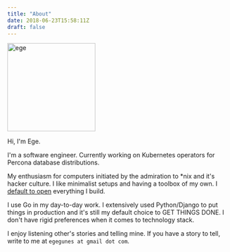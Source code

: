 ```yaml
---
title: "About"
date: 2018-06-23T15:58:11Z
draft: false
---
```


<img src="/images/comic-ege-circle.png" alt="ege" style="width:200px;"/>


Hi, I'm Ege.

I'm a software engineer. Currently working on Kubernetes operators for
Percona database distributions.

My enthusiasm for computers initiated by the admiration to \*nix and it's
hacker culture. I like minimalist setups and having a toolbox of my own. I
[default to open](https://github.com/egegunes) everything I build.

I use Go in my day-to-day work. I extensively used Python/Django to put
things in production and it's still my default choice to GET THINGS DONE. I
don't have rigid preferences when it comes to technology stack.

I enjoy listening other's stories and telling mine. If you have a story to
tell, write to me at `egegunes at gmail dot com`.
